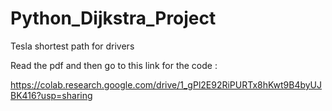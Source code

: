# Python_Dijkstra_Project

Tesla shortest path for drivers 


Read the pdf and then go to this link for the code : 

https://colab.research.google.com/drive/1_gPl2E92RiPURTx8hKwt9B4byUJBK416?usp=sharing
